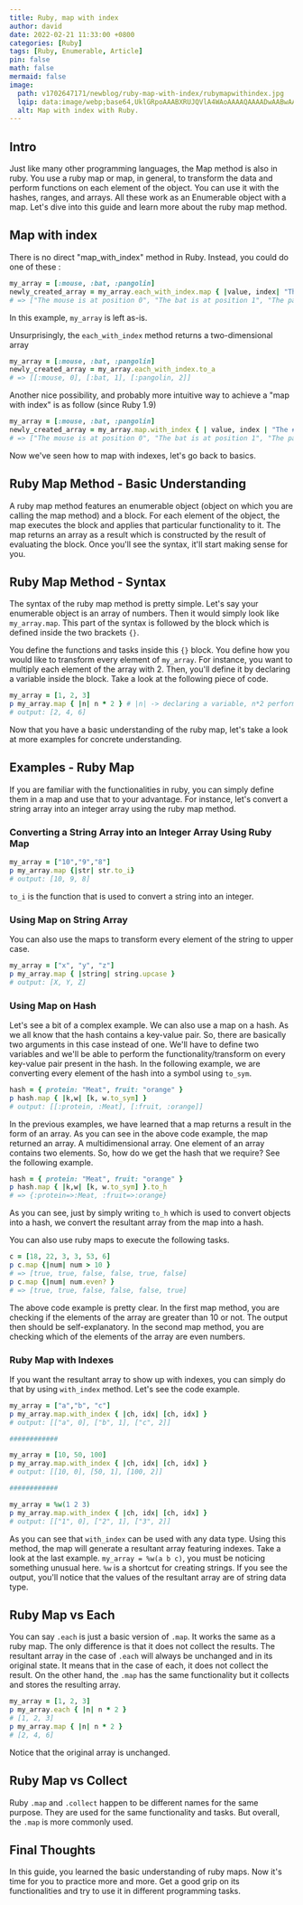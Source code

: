 ```yaml
---
title: Ruby, map with index
author: david
date: 2022-02-21 11:33:00 +0800
categories: [Ruby]
tags: [Ruby, Enumerable, Article]
pin: false
math: false
mermaid: false
image:
  path: v1702647171/newblog/ruby-map-with-index/rubymapwithindex.jpg
  lqip: data:image/webp;base64,UklGRpoAAABXRUJQVlA4WAoAAAAQAAAADwAABwAAQUxQSDIAAAARL0AmbZurmr57yyIiqE8oiG0bejIYEQTgqiDA9vqnsUSI6H+oAERp2HZ65qP/VIAWAFZQOCBCAAAA8AEAnQEqEAAIAAVAfCWkAALp8sF8rgRgAP7o9FDvMCkMde9PK7euH5M1m6VWoDXf2FkP3BqV0ZYbO6NA/VFIAAAA
  alt: Map with index with Ruby.
---
```


## Intro

Just like many other programming languages, the Map method is also in ruby. You use a ruby map or map, in general, to transform the data and perform functions on each element of the object. You can use it with the hashes, ranges, and arrays. All these work as an Enumerable object with a map. Let's dive into this guide and learn more about the ruby map method.

## Map with index

There is no direct "map_with_index" method in Ruby. Instead, you could do one of these :

```ruby
my_array = [:mouse, :bat, :pangolin]
newly_created_array = my_array.each_with_index.map { |value, index| "The #{value} is at position #{index}" }
# => ["The mouse is at position 0", "The bat is at position 1", "The pangolin is at position 2"]
```

In this example, `my_array` is left as-is.

Unsurprisingly, the `each_with_index` method returns a two-dimensional array

```ruby
my_array = [:mouse, :bat, :pangolin]
newly_created_array = my_array.each_with_index.to_a
# => [[:mouse, 0], [:bat, 1], [:pangolin, 2]]
```

Another nice possibility, and probably more intuitive way to achieve a "map with index" is as follow (since Ruby 1.9)

```ruby
my_array = [:mouse, :bat, :pangolin]
newly_created_array = my_array.map.with_index { | value, index | "The #{value} is at position #{index}" }
# => ["The mouse is at position 0", "The bat is at position 1", "The pangolin is at position 2"]
```

Now we've seen how to map with indexes, let's go back to basics.

## Ruby Map Method - Basic Understanding

A ruby map method features an enumerable object (object on which you are calling the map method) and a block. For each element of the object, the map executes the block and applies that particular functionality to it. The map returns an array as a result which is constructed by the result of evaluating the block. Once you'll see the syntax, it'll start making sense for you.

## Ruby Map Method - Syntax

The syntax of the ruby map method is pretty simple. Let's say your enumerable object is an array of numbers. Then it would simply look like `my_array.map`. This part of the syntax is followed by the block which is defined inside the two brackets `{}`. 

You define the functions and tasks inside this `{}` block. You define how you would like to transform every element of `my_array`.  For instance, you want to multiply each element of the array with 2. Then, you'll define it by declaring a variable inside the block. Take a look at the following piece of code.

```ruby
my_array = [1, 2, 3]
p my_array.map { |n| n * 2 } # |n| -> declaring a variable, n*2 performing the function
# output: [2, 4, 6]
```

Now that you have a basic understanding of the ruby map, let's take a look at more examples for concrete understanding.

## Examples - Ruby Map

If you are familiar with the functionalities in ruby, you can simply define them in a map and use that to your advantage. For instance, let's convert a string array into an integer array using the ruby map method.

### Converting a String Array into an Integer Array Using Ruby Map

```ruby
my_array = ["10","9","8"]
p my_array.map {|str| str.to_i} 
# output: [10, 9, 8]
```

`to_i` is the function that is used to convert a string into an integer.

### Using Map on String Array

You can also use the maps to transform every element of the string to upper case. 

```ruby
my_array = ["x", "y", "z"]
p my_array.map { |string| string.upcase }
# output: [X, Y, Z]
```

### Using Map on Hash

Let's see a bit of a complex example. We can also use a map on a hash. As we all know that the hash contains a key-value pair. So, there are basically two arguments in this case instead of one. We'll have to define two variables and we'll be able to perform the functionality/transform on every key-value pair present in the hash.  In the following example, we are converting every element of the hash into a symbol using `to_sym`. 

```ruby
hash = { protein: "Meat", fruit: "orange" }
p hash.map { |k,w| [k, w.to_sym] }
# output: [[:protein, :Meat], [:fruit, :orange]]
```

In the previous examples, we have learned that a map returns a result in the form of an array. As you can see in the above code example, the map returned an array. A multidimensional array. One element of an array contains two elements. So, how do we get the hash that we require? See the following example.

```ruby
hash = { protein: "Meat", fruit: "orange" }
p hash.map { |k,w| [k, w.to_sym] }.to_h
# => {:protein=>:Meat, :fruit=>:orange}
```

As you can see, just by simply writing `to_h` which is used to convert objects into a hash, we convert the resultant array from the map into a hash. 

You can also use ruby maps to execute the following tasks. 

```ruby
c = [18, 22, 3, 3, 53, 6] 
p c.map {|num| num > 10 } 
# => [true, true, false, false, true, false]
p c.map {|num| num.even? }
# => [true, true, false, false, false, true]
```

The above code example is pretty clear. In the first map method, you are checking if the elements of the array are greater than 10 or not. The output then should be self-explanatory. In the second map method, you are checking which of the elements of the array are even numbers. 

### Ruby Map with Indexes

If you want the resultant array to show up with indexes, you can simply do that by using `with_index` method. Let's see the code example.

```ruby
my_array = ["a","b", "c"]
p my_array.map.with_index { |ch, idx| [ch, idx] }
# output: [["a", 0], ["b", 1], ["c", 2]]

############

my_array = [10, 50, 100]
p my_array.map.with_index { |ch, idx| [ch, idx] }
# output: [[10, 0], [50, 1], [100, 2]]

############

my_array = %w(1 2 3)
p my_array.map.with_index { |ch, idx| [ch, idx] }
# output: [["1", 0], ["2", 1], ["3", 2]]
```

As you can see that `with_index` can be used with any data type. Using this method, the map will generate a resultant array featuring indexes. Take a look at the last example. `my_array = %w(a b c)`, you must be noticing something unusual here. `%w` is a shortcut for creating strings. If you see the output, you'll notice that the values of the resultant array are of string data type. 

## Ruby Map vs Each 

You can say `.each` is just a basic version of `.map`. It works the same as a ruby map. The only difference is that it does not collect the results. The resultant array in the case of `.each` will always be unchanged and in its original state. It means that in the case of each, it does not collect the result. On the other hand, the `.map` has the same functionality but it collects and stores the resulting array. 

```ruby
my_array = [1, 2, 3]
p my_array.each { |n| n * 2 }
# [1, 2, 3]
p my_array.map { |n| n * 2 }
# [2, 4, 6]
```

Notice that the original array is unchanged. 

## Ruby Map vs Collect

Ruby `.map` and `.collect` happen to be different names for the same purpose. They are used for the same functionality and tasks. But overall, the `.map` is more commonly used.

## Final Thoughts

In this guide, you learned the basic understanding of ruby maps. Now it's time for you to practice more and more. Get a good grip on its functionalities and try to use it in different programming tasks.